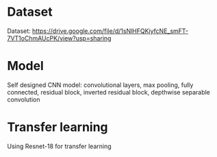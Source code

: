 # Dataset
Dataset: https://drive.google.com/file/d/1sNlHFQKjyfcNE_smFT-7VT1oChmAUcPK/view?usp=sharing

# Model
Self designed CNN model: convolutional layers, max pooling, fully connected, residual block, inverted residual block, depthwise separable convolution

# Transfer learning
Using Resnet-18 for transfer learning
